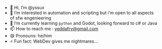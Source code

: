 - 👋 Hi, I’m @yssux
- 👀 I’m interested in automation and scripting but i'm open to all aspects of sfw engenieering
- 🌱 I’m currently learning `python` and Godot, looking forward to c# or Java
- 📫 How to reach me : yeddafry@gmail.com
- 😄 Pronouns: he/him
- ⚡ Fun fact: WebDev gives me nightmares...

<!---
yssux/yssux is a ✨ special ✨ repository because its `README.md` (this file) appears on your GitHub profile.
You can click the Preview link to take a look at your changes.
--->

